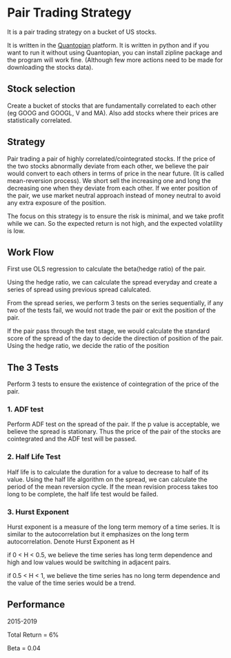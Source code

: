 # Pair Trading Strategy

It is a pair trading strategy on a bucket of US stocks.

It is written in the [Quantopian](https://www.quantopian.com/home) platform. It is written in python and if you want to run it without using Quantopian, you can install zipline package and the program will work fine. (Although few more actions need to be made for downloading the stocks data).

## Stock selection
Create a bucket of stocks that are fundamentally correlated to each other (eg GOOG and GOOGL, V and MA). Also add stocks where their prices are statistically correlated. 

## Strategy
Pair trading a pair of highly correlated/cointegrated stocks. If the price of the two stocks abnormally deviate from each other, we  believe the pair would convert to each others in terms of price in the near future. (It is called mean-reversion process). We short sell the increasing one and long the decreasing one when they deviate from each other. If we enter position of the pair, we use market neutral approach instead of money neutral to avoid any extra exposure of the position.

The focus on this strategy is to ensure the risk is minimal, and we take profit while we can. So the expected return is not high, and the expected volatility is low.

## Work Flow
First use OLS regression to calculate the beta(hedge ratio) of the pair.

Using the hedge ratio, we can calculate the spread everyday and create a series of spread using previous spread calulcated. 

From the spread series, we perform 3 tests on the series sequentially, if any two of the tests fail, we would not trade the pair or exit the position of the pair.

If the pair pass through the test stage, we would calculate the standard score of the spread of the day to decide the direction of position of the pair. Using the hedge ratio, we decide the ratio of the position


## The 3 Tests
Perform 3 tests to ensure the existence of cointegration of the price of the pair.

### 1. ADF test
Perform ADF test on the spread of the pair. If the p value is acceptable, we believe the spread is stationary. Thus the price of the pair of the stocks are cointegrated and the ADF test will be passed.


### 2. Half Life Test
Half life is to calculate the duration for a value to decrease to half of its value. Using the half life algorithm on the spread, we can calculate the period of the mean reversion cycle. If the mean revision process takes too long to be complete, the half life test would be failed.

### 3. Hurst Exponent
Hurst exponent is a measure of the long term memory of a time series. It is similar to the autocorrelation but it emphasizes on the long term autocorrelation. Denote Hurst Exponent as H

if 0 < H < 0.5, we believe the time series has long term dependence and high and low values would be switching in adjacent pairs.

if 0.5 < H < 1, we believe the time series has no long term dependence and the value of the time series would be a trend.

## Performance
2015-2019

Total Return = 6%

Beta = 0.04
